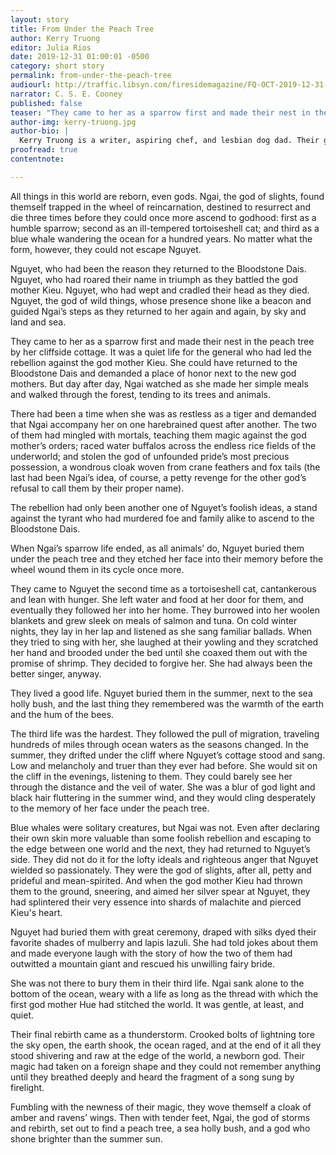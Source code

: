 ```yaml
---
layout: story
title: From Under the Peach Tree
author: Kerry Truong
editor: Julia Rios
date: 2019-12-31 01:00:01 -0500
category: short story
permalink: from-under-the-peach-tree
audiourl: http://traffic.libsyn.com/firesidemagazine/FQ-OCT-2019-12-31-From_Under_the_Peach_Tree.mp3
narrator: C. S. E. Cooney
published: false
teaser: "They came to her as a sparrow first and made their nest in the peach tree by her cliffside cottage."
author-img: kerry-truong.jpg
author-bio: |
  Kerry Truong is a writer, aspiring chef, and lesbian dog dad. Their genres are diverse, but you can be certain that their fantasy will always have a little bit of romance and their romance a little bit of fantasy. They like watching food videos and daydreaming about what they’ll eat next, which is probably why their stories always feature delicious meals. If you like food, asking “but what if lesbians” every time you watch a TV show, and cute animals, you can follow their ramblings on Twitter as [@ninetalesk](http://www.twitter.com/ninetalesk).
proofread: true
contentnote:

---
```


All things in this world are reborn, even gods. Ngai, the god of slights, found themself trapped in the wheel of reincarnation, destined to resurrect and die three times before they could once more ascend to godhood: first as a humble sparrow; second as an ill-tempered tortoiseshell cat; and third as a blue whale wandering the ocean for a hundred years. No matter what the form, however, they could not escape Nguyet.

Nguyet, who had been the reason they returned to the Bloodstone Dais. Nguyet, who had roared their name in triumph as they battled the god mother Kieu. Nguyet, who had wept and cradled their head as they died. Nguyet, the god of wild things, whose presence shone like a beacon and guided Ngai’s steps as they returned to her again and again, by sky and land and sea.

They came to her as a sparrow first and made their nest in the peach tree by her cliffside cottage. It was a quiet life for the general who had led the rebellion against the god mother Kieu. She could have returned to the Bloodstone Dais and demanded a place of honor next to the new god mothers. But day after day, Ngai watched as she made her simple meals and walked through the forest, tending to its trees and animals.

There had been a time when she was as restless as a tiger and demanded that Ngai accompany her on one harebrained quest after another. The two of them had mingled with mortals, teaching them magic against the god mother’s orders; raced water buffalos across the endless rice fields of the underworld; and stolen the god of unfounded pride’s most precious possession, a wondrous cloak woven from crane feathers and fox tails (the last had been Ngai’s idea, of course, a petty revenge for the other god’s refusal to call them by their proper name).

The rebellion had only been another one of Nguyet’s foolish ideas, a stand against the tyrant who had murdered foe and family alike to ascend to the Bloodstone Dais.

When Ngai’s sparrow life ended, as all animals’ do, Nguyet buried them under the peach tree and they etched her face into their memory before the wheel wound them in its cycle once more.

They came to Nguyet the second time as a tortoiseshell cat, cantankerous and lean with hunger. She left water and food at her door for them, and eventually they followed her into her home. They burrowed into her woolen blankets and grew sleek on meals of salmon and tuna. On cold winter nights, they lay in her lap and listened as she sang familiar ballads. When they tried to sing with her, she laughed at their yowling and they scratched her hand and brooded under the bed until she coaxed them out with the promise of shrimp. They decided to forgive her. She had always been the better singer, anyway.

They lived a good life. Nguyet buried them in the summer, next to the sea holly bush, and the last thing they remembered was the warmth of the earth and the hum of the bees.

The third life was the hardest. They followed the pull of migration, traveling hundreds of miles through ocean waters as the seasons changed. In the summer, they drifted under the cliff where Nguyet’s cottage stood and sang. Low and melancholy and truer than they ever had before. She would sit on the cliff in the evenings, listening to them. They could barely see her through the distance and the veil of water. She was a blur of god light and black hair fluttering in the summer wind, and they would cling desperately to the memory of her face under the peach tree.

Blue whales were solitary creatures, but Ngai was not. Even after declaring their own skin more valuable than some foolish rebellion and escaping to the edge between one world and the next, they had returned to Nguyet’s side. They did not do it for the lofty ideals and righteous anger that Nguyet wielded so passionately. They were the god of slights, after all, petty and prideful and mean-spirited. And when the god mother Kieu had thrown them to the ground, sneering, and aimed her silver spear at Nguyet, they had splintered their very essence into shards of malachite and pierced Kieu's heart.

Nguyet had buried them with great ceremony, draped with silks dyed their favorite shades of mulberry and lapis lazuli. She had told jokes about them and made everyone laugh with the story of how the two of them had outwitted a mountain giant and rescued his unwilling fairy bride.

She was not there to bury them in their third life. Ngai sank alone to the bottom of the ocean, weary with a life as long as the thread with which the first god mother Hue had stitched the world. It was gentle, at least, and quiet.

Their final rebirth came as a thunderstorm. Crooked bolts of lightning tore the sky open, the earth shook, the ocean raged, and at the end of it all they stood shivering and raw at the edge of the world, a newborn god. Their magic had taken on a foreign shape and they could not remember anything until they breathed deeply and heard the fragment of a song sung by firelight.

Fumbling with the newness of their magic, they wove themself a cloak of amber and ravens’ wings. Then with tender feet, Ngai, the god of storms and rebirth, set out to find a peach tree, a sea holly bush, and a god who shone brighter than the summer sun.
